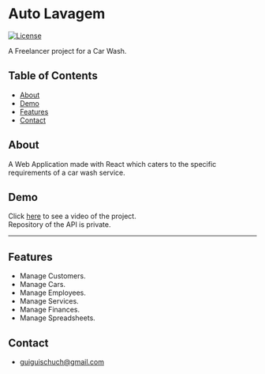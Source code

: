 # Auto Lavagem

[![License](https://img.shields.io/badge/license-MIT-blue.svg)]() 

A Freelancer project for a Car Wash.


## Table of Contents 

- [About](#about)
- [Demo](#demo)
- [Features](#features)
- [Contact](#features)


## About

A Web Application made with React which caters to the specific requirements of a car wash service.


## Demo

Click [here](https://drive.google.com/file/d/1M-NGw0E276GUOGaluSooVnTEDjFLaSLO/view?usp=sharing) to see a video of the project. <br>
Repository of the API is private.

<hr>


## Features

- Manage Customers.
- Manage Cars.
- Manage Employees.
- Manage Services.
- Manage Finances.
- Manage Spreadsheets.


## Contact

- guiguischuch@gmail.com
